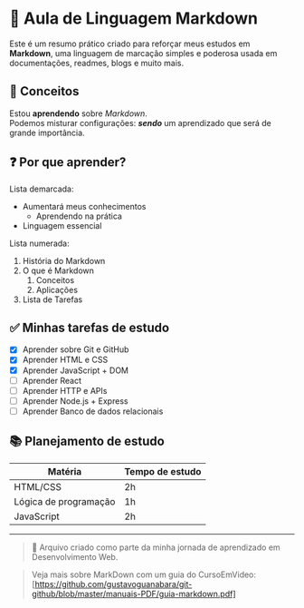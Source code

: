 # 🚀 Aula de Linguagem Markdown

Este é um resumo prático criado para reforçar meus estudos em **Markdown**, uma linguagem de marcação simples e poderosa usada em documentações, readmes, blogs e muito mais.

## 🧠 Conceitos

Estou **aprendendo** sobre *Markdown*.  
Podemos misturar configurações: __*sendo*__ um aprendizado que será de grande importância.

## ❓ Por que aprender?

Lista demarcada:
- Aumentará meus conhecimentos
   - Aprendendo na prática
- Linguagem essencial

Lista numerada:
1. História do Markdown
2. O que é Markdown
   1. Conceitos
   2. Aplicações
3. Lista de Tarefas

## ✅ Minhas tarefas de estudo

- [x] Aprender sobre Git e GitHub  
- [x] Aprender HTML e CSS  
- [x] Aprender JavaScript + DOM  
- [ ] Aprender React  
- [ ] Aprender HTTP e APIs  
- [ ] Aprender Node.js + Express  
- [ ] Aprender Banco de dados relacionais  

## 📚 Planejamento de estudo

Matéria | Tempo de estudo
---|---
HTML/CSS | 2h
Lógica de programação | 1h
JavaScript | 2h

---

> 📌 Arquivo criado como parte da minha jornada de aprendizado em Desenvolvimento Web.

> Veja mais sobre MarkDown com um guia do CursoEmVideo: [https://github.com/gustavoguanabara/git-github/blob/master/manuais-PDF/guia-markdown.pdf]  



